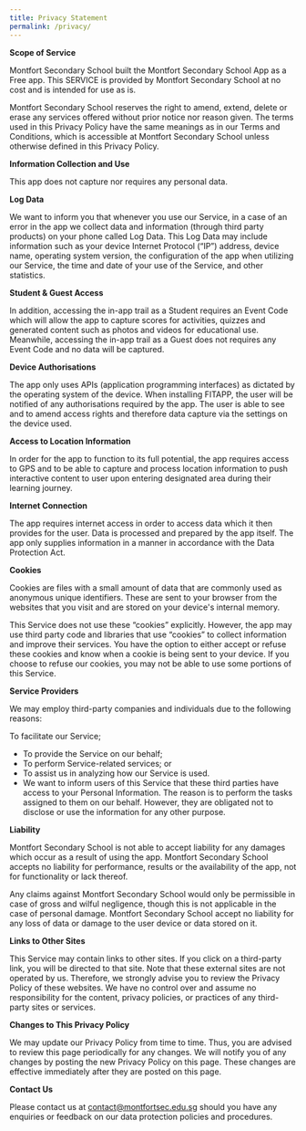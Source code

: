 ```yaml
---
title: Privacy Statement
permalink: /privacy/
---
```

**Scope of Service**

Montfort Secondary School built the Montfort Secondary School App as a Free app. This SERVICE is provided by Montfort Secondary School at no cost and is intended for use as is.

Montfort Secondary School reserves the right to amend, extend, delete or erase any services offered without prior notice nor reason given. The terms used in this Privacy Policy have the same meanings as in our Terms and Conditions, which is accessible at Montfort Secondary School unless otherwise defined in this Privacy Policy.

  
**Information Collection and Use**

This app does not capture nor requires any personal data.

  
**Log Data**

We want to inform you that whenever you use our Service, in a case of an error in the app we collect data and information (through third party products) on your phone called Log Data. This Log Data may include information such as your device Internet Protocol (“IP”) address, device name, operating system version, the configuration of the app when utilizing our Service, the time and date of your use of the Service, and other statistics.


**Student & Guest Access**

In addition, accessing the in-app trail as a Student requires an Event Code which will allow the app to capture scores for activities, quizzes and generated content such as photos and videos for educational use. Meanwhile, accessing the in-app trail as a Guest does not requires any Event Code and no data will be captured. 


**Device Authorisations**

The app only uses APIs (application programming interfaces) as dictated by the operating system of the device. When installing FITAPP, the user will be notified of any authorisations required by the app. The user is able to see and to amend access rights and therefore data capture via the settings on the device used. 

  
**Access to Location Information**

In order for the app to function to its full potential, the app requires access to GPS and to be able to capture and process location information to push interactive content to user upon entering designated area during their learning journey. 

  
**Internet Connection**

The app requires internet access in order to access data which it then provides for the user. Data is processed and prepared by the app itself. The app only supplies information in a manner in accordance with the Data Protection Act.

  
**Cookies**

Cookies are files with a small amount of data that are commonly used as anonymous unique identifiers. These are sent to your browser from the websites that you visit and are stored on your device's internal memory.

This Service does not use these “cookies” explicitly. However, the app may use third party code and libraries that use “cookies” to collect information and improve their services. You have the option to either accept or refuse these cookies and know when a cookie is being sent to your device. If you choose to refuse our cookies, you may not be able to use some portions of this Service.

  
**Service Providers**

We may employ third-party companies and individuals due to the following reasons:

To facilitate our Service;

*   To provide the Service on our behalf;
*   To perform Service-related services; or
*   To assist us in analyzing how our Service is used.
*   We want to inform users of this Service that these third parties have access to your Personal Information. The reason is to perform the tasks assigned to them on our behalf. However, they are obligated not to disclose or use the information for any other purpose.

  

**Liability**

  

Montfort Secondary School is not able to accept liability for any damages which occur as a result of using the app. Montfort Secondary School accepts no liability for performance, results or the availability of the app, not for functionality or lack thereof.

Any claims against Montfort Secondary School would only be permissible in case of gross and wilful negligence, though this is not applicable in the case of personal damage. Montfort Secondary School accept no liability for any loss of data or damage to the user device or data stored on it.

  
**Links to Other Sites**

This Service may contain links to other sites. If you click on a third-party link, you will be directed to that site. Note that these external sites are not operated by us. Therefore, we strongly advise you to review the Privacy Policy of these websites. We have no control over and assume no responsibility for the content, privacy policies, or practices of any third-party sites or services.


**Changes to This Privacy Policy**

We may update our Privacy Policy from time to time. Thus, you are advised to review this page periodically for any changes. We will notify you of any changes by posting the new Privacy Policy on this page. These changes are effective immediately after they are posted on this page.

  
**Contact Us**

Please contact us at contact@montfortsec.edu.sg should you have any enquiries or feedback on our data protection policies and procedures.